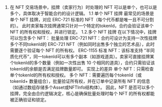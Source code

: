 1. 在 NFT 交易场景中，挂牌（卖家行为）时处理的 NFT 可以是单个，也可以是多个，具体取决于智能合约的设计逻辑。
    1.1 单个 NFT 挂牌
        最常见的场景是单个 NFT 挂牌，对应 ERC-721 标准的 NFT（每个代币都是唯一且不可分割的）。
        此时卖家每次挂牌通常只针对一个特定的tokenId，合约会验证该单个 NFT 的所有权和授权，并进行锁定。
    1.2.多个 NFT 挂牌
        在以下情况中，挂牌可以包含多个 NFT：
        批量处理 ERC-721 NFT：合约可设计为支持一次性挂牌多个不同tokenId的 ERC-721 NFT（例如同时出售多个独立的艺术品），此时需要逐个验证每个 NFT 的所有权。
        ERC-1155 标准 NFT：该标准支持 “半同质化代币”，同一tokenId可以有多个副本（如游戏道具）。卖家可直接挂牌某个tokenId的多个数量（例如一次性出售 10 个相同的道具），合约只需验证该tokenId的余额是否满足挂牌数量即可。
    实现上的差异
        单个 NFT：只需检查单个tokenId的所有权和授权。
        多个 NFT：需要遍历每个tokenId（或tokenId+ 数量组合），批量验证所有权，并在订单中记录所有 NFT 的信息（如通过数组存储多个Asset或NFTInfo结构体）。
        因此，NFT 是否可以多个挂牌，完全由合约逻辑决定，核心是确保批量处理时每个 NFT 的所有权都能被正确验证和锁定。